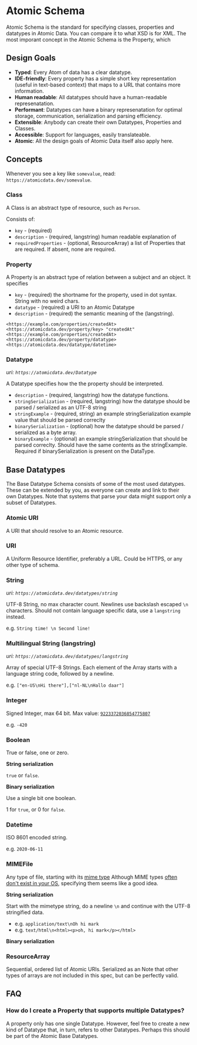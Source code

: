# Atomic Schema

Atomic Schema is the standard for specifying classes, properties and datatypes in Atomic Data.
You can compare it to what XSD is for XML.
The most imporant concept in the Atomic Schema is the Property, which

## Design Goals

- **Typed**: Every Atom of data has a clear datatype.
- **IDE-friendly**: Every property has a simple short key representation (useful in text-based context) that maps to a URL that contains more information.
- **Human readable**: All datatypes should have a human-readable represenatation.
- **Performant**: Datatypes can have a binary represenatation for optimal storage, communication, serialization and parsing efficiency.
- **Extensible**: Anybody can create their own Datatypes, Properties and Classes.
- **Accessible**: Support for languages, easily translateable.
- **Atomic**: All the design goals of Atomic Data itself also apply here.

## Concepts

Whenever you see a key like `somevalue`, read: `https://atomicdata.dev/somevalue`.

### Class

A Class is an abstract type of resource, such as `Person`.

Consists of:

- `key` - (required)
- `description` - (required, langstring) human readable explanation of
- `requiredProperties` - (optional, ResourceArray) a list of Properties that are required. If absent, none are required.

### Property

A Property is an abstract type of relation between a subject and an object.
It specifies

- `key` - (required) the shortname for the property, used in dot syntax. String with no weird chars.
- `datatype` - (required) a URI to an Atomic Datatype
- `description` - (required) the semantic meaning of the (langstring).

```n-triples
<https://example.com/properties/createdAt> <https://atomicdata.dev/property/key> "createdAt"
<https://example.com/properties/createdAt> <https://atomicdata.dev/property/datatype> <https://atomicdata.dev/datatype/datetime>
```

### Datatype

_uri: `https://atomicdata.dev/Datatype`_

A Datatype specifies how the the property should be interpreted.

- `description` - (required, langstring) how the datatype functions.
- `stringSerialization` - (required, langstring) how the datatype should be parsed / serialized as an UTF-8 string
- `stringExample` - (required, string) an example stringSerialization example value that should be parsed correclty
- `binarySerialization` - (optional) how the datatype should be parsed / serialized as a byte array.
- `binaryExample` - (optional) an example stringSerialization that should be parsed correclty. Should have the same contents as the stringExample. Required if binarySerialization is present on the DataType.

## Base Datatypes

The Base Datatype Schema consists of some of the most used datatypes.
These can be extended by you, as everyone can create and link to their own Datatypes.
Note that systems that parse your data might support only a subset of Datatypes.

### Atomic URI

A URI that should resolve to an Atomic resource.

### URI

A Uniform Resource Identifier, preferably a URL.
Could be HTTPS, or any other type of schema.

### String

_uri: `https://atomicdata.dev/datatypes/string`_

UTF-8 String, no max character count.
Newlines use backslash escaped `\n` characters.
Should not contain language specific data, use a `langstring` instead.

e.g. `String time! \n Second line!`

### Multilingual String (langstring)

_uri: `https://atomicdata.dev/datatypes/langstring`_

<!--
So this is something I'm having serious doubts on.
It seems so verbose and hard to parse.
However, the underlying problem is kind of tough: we want <subject> <predicate> combination uniqueness...
... but we also want to have multilingual strings that can be added later.
-->

Array of special UTF-8 Strings.
Each element of the Array starts with a language string code, followed by a newline.

e.g. `["en-US\nHi there"],["nl-NL\nHallo daar"]`

### Integer

Signed Integer, max 64 bit.
Max value: [`9223372036854775807`](https://en.wikipedia.org/wiki/9,223,372,036,854,775,807)

e.g. `-420`

### Boolean

True or false, one or zero.

**String serialization**

`true` or `false`.

**Binary serialization**

Use a single bit one boolean.

1 for `true`, or 0 for `false`.

###  Datetime

ISO 8601 encoded string.

e.g. `2020-06-11`

### MIMEFile

Any type of file, starting with its [mime type](https://www.iana.org/assignments/media-types/media-types.xhtml)
Although MIME types [often don't exist in your OS](https://stackoverflow.com/a/29019569/2502163), specifying them seems like a good idea.

**String serialization**

Start with the mimetype string, do a newline `\n` and continue with the UTF-8 stringified data.

- e.g. `application/text\nOh hi mark`
- e.g. `text/html\n<html><p>oh, hi mark</p></html>`

**Binary serialization**


### ResourceArray

Sequential, ordered list of Atomic URIs.
Serialized as an
Note that other types of arrays are not included in this spec, but can be perfectly valid.

## FAQ

### How do I create a Property that supports multiple Datatypes?

A property only has one single Datatype.
However, feel free to create a new kind of Datatype that, in turn, refers to other Datatypes.
Perhaps this should be part of the Atomic Base Datatypes.
